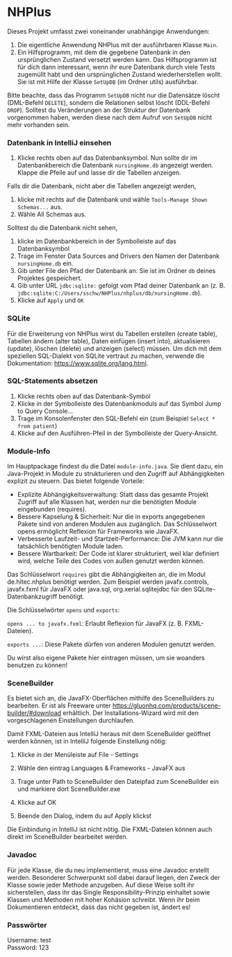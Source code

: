 # NHPlus

Dieses Projekt umfasst zwei voneinander unabhängige Anwendungen:

1. Die eigentliche Anwendung NHPlus mit der ausführbaren Klasse `Main`. 
2. Ein Hilfsprogramm, mit dem die gegebene Datenbank in den ursprünglichen Zustand versetzt werden kann. Das Hilfsprogramm ist für dich 
dann interessant, wenn ihr eure Datenbank durch viele Tests zugemüllt habt und den ursprünglichen Zustand wiederherstellen wollt.
Sie ist mit Hilfe der Klasse `SetUpDB` (im Ordner utils) ausführbar.

Bitte beachte, dass das Programm `SetUpDB` nicht nur die Datensätze löscht (DML-Befehl `DELETE`), sondern die
 Relationen selbst löscht (DDL-Befehl `DROP`). Solltest du Veränderungen an der Struktur der Datenbank vorgenommen
haben, werden diese nach dem Aufruf von `SetUpDB` nicht mehr vorhanden sein.

### Datenbank in IntelliJ einsehen

1. Klicke rechts oben auf das Datenbanksymbol. Nun sollte dir im Datenbankbereich die Datenbank `nursingHome.db` angezeigt werden.
Klappe die Pfeile auf und lasse dir die Tabellen anzeigen. 

Falls dir die Datenbank, nicht aber die Tabellen angezeigt werden, 
1. klicke mit rechts auf die Datenbank und wähle `Tools-Manage Shown Schemas...` aus.
2. Wähle All Schemas aus.

Solltest du die Datenbank nicht sehen, 
1. klicke im Datenbankbereich in der Symbolleiste auf das Datenbanksymbol
2. Trage im Fenster Data Sources and Drivers den Namen der Datenbank `nursingHome.db` ein.
3. Gib unter File den Pfad der Datenbank an. Sie ist im Ordner `db` deines Projektes gespeichert.
4. Gib unter URL `jdbc:sqlite:` gefolgt vom Pfad deiner Datenbank an (z. B. `jdbc:sqlite:C:/Users/sschw/NHPlus/nhplus/db/nursingHome.db`).
5. Klicke auf `Apply` und `OK`

### SQLite

Für die Erweiterung von NHPlus wirst du Tabellen erstellen (create table), Tabellen ändern (alter table), Daten einfügen (insert into), 
aktualisieren (update), löschen (delete) und anzeigen (select) müssen. Um dich mit dem speziellen SQL-Dialekt von SQLite
vertraut zu machen, verwende die Dokumentation: https://www.sqlite.org/lang.html.

### SQL-Statements absetzen

1. Klicke rechts oben auf das Datenbank-Symbol
2. Klicke in der Symbolleiste des Datenbankmoduls auf das Symbol Jump to Query Console...
3. Trage im Konsolenfenster den SQL-Befehl ein (zum Beispiel `Select * from patient`)
4. Klicke auf den Ausführen-Pfeil in der Symbolleiste der Query-Ansicht.

### Module-Info

Im Hauptpackage findest du die Datei `module-info.java`. Sie dient dazu, ein Java-Projekt in Module zu strukturieren
und den Zugriff auf Abhängigkeiten explizit zu steuern. Das bietet folgende Vorteile:
- Explizite Abhängigkeitsverwaltung: Statt dass das gesamte Projekt Zugriff auf alle Klassen hat, werden nur die benötigten 
Module eingebunden (requires).
- Bessere Kapselung & Sicherheit: Nur die in exports angegebenen Pakete sind von anderen Modulen aus zugänglich.
Das Schlüsselwort opens ermöglicht Reflexion für Frameworks wie JavaFX.
- Verbesserte Laufzeit- und Startzeit-Performance: Die JVM kann nur die tatsächlich benötigten Module laden.
- Bessere Wartbarkeit: Der Code ist klarer strukturiert, weil klar definiert wird, welche Teile des Codes von außen genutzt werden können.

Das Schlüsselwort `requires` gibt die Abhängigkeiten an, die im Modul de.hitec.nhplus benötigt werden. Zum Beispiel werden 
javafx.controls, javafx.fxml für JavaFX oder java.sql, org.xerial.sqlitejdbc für den SQLite-Datenbankzugriff benötigt.

Die Schlüsselwörter `opens` und `exports`: 

`opens ... to javafx.fxml`: Erlaubt Reflexion für JavaFX (z. B. FXML-Dateien).

`exports ...`: Diese Pakete dürfen von anderen Modulen genutzt werden.

Du wirst also eigene Pakete hier eintragen müssen, um sie woanders benutzen zu können!

### SceneBuilder

Es bietet sich an, die JavaFX-Oberflächen mithilfe des SceneBuilders zu bearbeiten. Er ist als Freeware unter  https://gluonhq.com/products/scene-builder/#download erhältlich. 
Der Installations-Wizard wird mit den vorgeschlagenen Einstellungen durchlaufen.

Damit FXML-Dateien aus IntelliJ heraus mit dem SceneBuilder geöffnet werden können, ist in IntelliJ folgende Einstellung nötig:

1) Klicke in der Menüleiste auf File - Settings

2) Wähle den eintrag Languages & Frameworks - JavaFX aus

3) Trage unter Path to SceneBuilder den Dateipfad zum SceneBuilder ein und markiere dort SceneBuilder.exe

4) Klicke auf OK

5) Beende den Dialog, indem du auf Apply klickst

Die Einbindung in IntelliJ ist nicht nötig. Die FXML-Dateien können auch direkt im SceneBuilder bearbeitet werden.

### Javadoc

Für jede Klasse, die du neu implementierst, muss eine Javadoc erstellt werden. Besonderer Schwerpunkt soll dabei darauf liegen,
den Zweck der Klasse sowie jeder Methode anzugeben. Auf diese Weise sollt ihr sicherstellen, dass ihr das Single Responsibility-Prinzip einhaltet
sowie Klassen und Methoden mit hoher Kohäsion schreibt. Wenn ihr beim Dokumentieren entdeckt, dass das nicht gegeben ist, ändert es!

### Passwörter

Username: test <br>
Password: 123